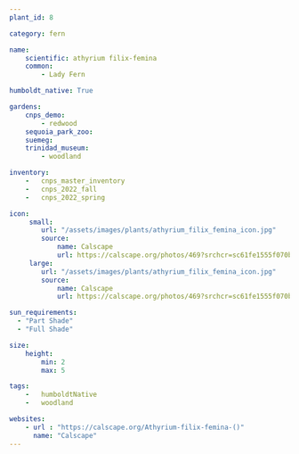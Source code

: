 ```yaml
---
plant_id: 8

category: fern

name: 
    scientific: athyrium filix-femina
    common: 
        - Lady Fern

humboldt_native: True

gardens:
    cnps_demo:
        - redwood
    sequoia_park_zoo:
    suemeg:
    trinidad_museum:
        - woodland

inventory: 
    -   cnps_master_inventory
    -   cnps_2022_fall
    -   cnps_2022_spring

icon: 
     small: 
        url: "/assets/images/plants/athyrium_filix_femina_icon.jpg"
        source: 
            name: Calscape
            url: https://calscape.org/photos/469?srchcr=sc61fe1555f070b 
     large: 
        url: "/assets/images/plants/athyrium_filix_femina_icon.jpg"
        source: 
            name: Calscape
            url: https://calscape.org/photos/469?srchcr=sc61fe1555f070b 

sun_requirements:
  - "Part Shade"
  - "Full Shade"

size:
    height: 
        min: 2
        max: 5

tags:  
    -   humboldtNative
    -   woodland

websites:
    - url : "https://calscape.org/Athyrium-filix-femina-()"
      name: "Calscape"
---
```

